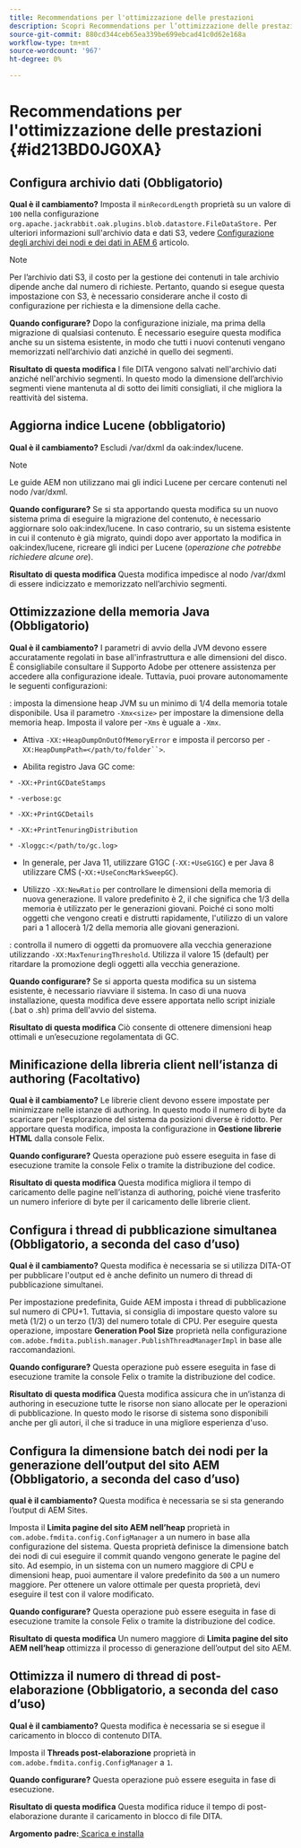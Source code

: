 ```yaml
---
title: Recommendations per l'ottimizzazione delle prestazioni
description: Scopri Recommendations per l’ottimizzazione delle prestazioni
source-git-commit: 880cd344ceb65ea339be699ebcad41c0d62e168a
workflow-type: tm+mt
source-wordcount: '967'
ht-degree: 0%

---
```


# Recommendations per l&#39;ottimizzazione delle prestazioni {#id213BD0JG0XA}

## Configura archivio dati \(Obbligatorio\)

**Qual è il cambiamento?**
Imposta il `minRecordLength` proprietà su un valore di `100` nella configurazione `org.apache.jackrabbit.oak.plugins.blob.datastore.FileDataStore.` Per ulteriori informazioni sull&#39;archivio data e dati S3, vedere [Configurazione degli archivi dei nodi e dei dati in AEM 6](https://helpx.adobe.com/experience-manager/6-5/sites/deploying/using/data-store-config.html) articolo.

>[!NOTE]
>
> Per l’archivio dati S3, il costo per la gestione dei contenuti in tale archivio dipende anche dal numero di richieste. Pertanto, quando si esegue questa impostazione con S3, è necessario considerare anche il costo di configurazione per richiesta e la dimensione della cache.

**Quando configurare?**
Dopo la configurazione iniziale, ma prima della migrazione di qualsiasi contenuto. È necessario eseguire questa modifica anche su un sistema esistente, in modo che tutti i nuovi contenuti vengano memorizzati nell’archivio dati anziché in quello dei segmenti.

**Risultato di questa modifica**
I file DITA vengono salvati nell&#39;archivio dati anziché nell&#39;archivio segmenti. In questo modo la dimensione dell’archivio segmenti viene mantenuta al di sotto dei limiti consigliati, il che migliora la reattività del sistema.

## Aggiorna indice Lucene \(obbligatorio\)

**Qual è il cambiamento?**
Escludi /var/dxml da oak:index/lucene.

>[!NOTE]
>
> Le guide AEM non utilizzano mai gli indici Lucene per cercare contenuti nel nodo /var/dxml.

**Quando configurare?**
Se si sta apportando questa modifica su un nuovo sistema prima di eseguire la migrazione del contenuto, è necessario aggiornare solo oak:index/lucene. In caso contrario, su un sistema esistente in cui il contenuto è già migrato, quindi dopo aver apportato la modifica in oak:index/lucene, ricreare gli indici per Lucene \(*operazione che potrebbe richiedere alcune ore*\).

**Risultato di questa modifica**
Questa modifica impedisce al nodo /var/dxml di essere indicizzato e memorizzato nell’archivio segmenti.

## Ottimizzazione della memoria Java \(Obbligatorio\)

**Qual è il cambiamento?**
I parametri di avvio della JVM devono essere accuratamente regolati in base all&#39;infrastruttura e alle dimensioni del disco. È consigliabile consultare il Supporto Adobe per ottenere assistenza per accedere alla configurazione ideale. Tuttavia, puoi provare autonomamente le seguenti configurazioni:

: imposta la dimensione heap JVM su un minimo di 1/4 della memoria totale disponibile. Usa il parametro `-Xmx<size>` per impostare la dimensione della memoria heap. Imposta il valore per -`Xms` è uguale a `-Xmx`.

- Attiva `-XX:+HeapDumpOnOutOfMemoryError` e imposta il percorso per `-XX:HeapDumpPath=</path/to/folder``>`.

- Abilita registro Java GC come:

`* -XX:+PrintGCDateStamps`

`* -verbose:gc`

`* -XX:+PrintGCDetails`

`* -XX:+PrintTenuringDistribution`

`* -Xloggc:</path/to/gc.log>`

- In generale, per Java 11, utilizzare G1GC \(`-XX:+UseG1GC`\) e per Java 8 utilizzare CMS \(-`XX:+UseConcMarkSweepGC`\).

- Utilizzo `-XX:NewRatio` per controllare le dimensioni della memoria di nuova generazione. Il valore predefinito è 2, il che significa che 1/3 della memoria è utilizzato per le generazioni giovani. Poiché ci sono molti oggetti che vengono creati e distrutti rapidamente, l&#39;utilizzo di un valore pari a 1 allocerà 1/2 della memoria alle giovani generazioni.

: controlla il numero di oggetti da promuovere alla vecchia generazione utilizzando `-XX:MaxTenuringThreshold`. Utilizza il valore 15 \(default\) per ritardare la promozione degli oggetti alla vecchia generazione.

**Quando configurare?**
Se si apporta questa modifica su un sistema esistente, è necessario riavviare il sistema. In caso di una nuova installazione, questa modifica deve essere apportata nello script iniziale \(.bat o .sh\) prima dell&#39;avvio del sistema.

**Risultato di questa modifica**
Ciò consente di ottenere dimensioni heap ottimali e un’esecuzione regolamentata di GC.

## Minificazione della libreria client nell’istanza di authoring \(Facoltativo\)

**Qual è il cambiamento?**
Le librerie client devono essere impostate per minimizzare nelle istanze di authoring. In questo modo il numero di byte da scaricare per l&#39;esplorazione del sistema da posizioni diverse è ridotto. Per apportare questa modifica, imposta la configurazione in **Gestione librerie HTML** dalla console Felix.

**Quando configurare?**
Questa operazione può essere eseguita in fase di esecuzione tramite la console Felix o tramite la distribuzione del codice.

**Risultato di questa modifica**
Questa modifica migliora il tempo di caricamento delle pagine nell’istanza di authoring, poiché viene trasferito un numero inferiore di byte per il caricamento delle librerie client.

## Configura i thread di pubblicazione simultanea \(Obbligatorio, a seconda del caso d’uso\)

**Qual è il cambiamento?**
Questa modifica è necessaria se si utilizza DITA-OT per pubblicare l&#39;output ed è anche definito un numero di thread di pubblicazione simultanei.

Per impostazione predefinita, Guide AEM imposta i thread di pubblicazione sul numero di CPU+1. Tuttavia, si consiglia di impostare questo valore su metà \(1/2\) o un terzo \(1/3\) del numero totale di CPU. Per eseguire questa operazione, impostare **Generation Pool Size** proprietà nella configurazione `com.adobe.fmdita.publish.manager.PublishThreadManagerImpl` in base alle raccomandazioni.

**Quando configurare?**
Questa operazione può essere eseguita in fase di esecuzione tramite la console Felix o tramite la distribuzione del codice.

**Risultato di questa modifica**
Questa modifica assicura che in un’istanza di authoring in esecuzione tutte le risorse non siano allocate per le operazioni di pubblicazione. In questo modo le risorse di sistema sono disponibili anche per gli autori, il che si traduce in una migliore esperienza d&#39;uso.

## Configura la dimensione batch dei nodi per la generazione dell’output del sito AEM \(Obbligatorio, a seconda del caso d’uso\)

**qual è il cambiamento?**
Questa modifica è necessaria se si sta generando l’output di AEM Sites.

Imposta il **Limita pagine del sito AEM nell’heap** proprietà in `com.adobe.fmdita.config.ConfigManager` a un numero in base alla configurazione del sistema. Questa proprietà definisce la dimensione batch dei nodi di cui eseguire il commit quando vengono generate le pagine del sito. Ad esempio, in un sistema con un numero maggiore di CPU e dimensioni heap, puoi aumentare il valore predefinito da `500` a un numero maggiore. Per ottenere un valore ottimale per questa proprietà, devi eseguire il test con il valore modificato.

**Quando configurare?**
Questa operazione può essere eseguita in fase di esecuzione tramite la console Felix o tramite la distribuzione del codice.

**Risultato di questa modifica**
Un numero maggiore di **Limita pagine del sito AEM nell’heap** ottimizza il processo di generazione dell’output del sito AEM.

## Ottimizza il numero di thread di post-elaborazione \(Obbligatorio, a seconda del caso d’uso\)

**Qual è il cambiamento?**
Questa modifica è necessaria se si esegue il caricamento in blocco di contenuto DITA.

Imposta il **Threads post-elaborazione** proprietà in `com.adobe.fmdita.config.ConfigManager` a `1`.

**Quando configurare?**
Questa operazione può essere eseguita in fase di esecuzione.

**Risultato di questa modifica**
Questa modifica riduce il tempo di post-elaborazione durante il caricamento in blocco di file DITA.

**Argomento padre:**[ Scarica e installa](download-install.md)
